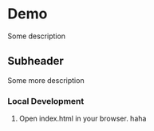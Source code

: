 # Demo

Some description

## Subheader

Some more description

### Local Development

1. Open index.html in your browser.
haha
